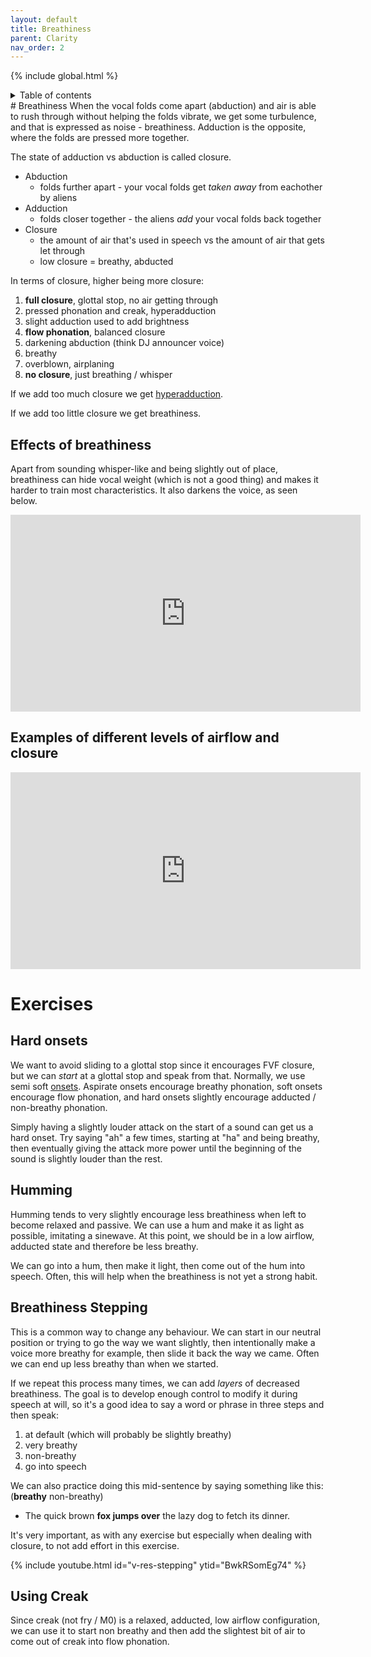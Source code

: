 ```yaml
---
layout: default
title: Breathiness
parent: Clarity
nav_order: 2
---
```

{% include global.html %}
<details closed markdown="block">
  <summary>
    Table of contents
  </summary>
{: .text-delta }
1. TOC
{:toc}
</details>
# Breathiness
When the vocal folds come apart (abduction) and air is able to rush through without helping the folds vibrate, we get some turbulence, and that is expressed as noise - breathiness. Adduction is the opposite, where the folds are pressed more together.

The state of adduction vs abduction is called closure.


- Abduction
  - folds further apart - your vocal folds get _taken away_ from eachother by aliens
- Adduction
  - folds closer together - the aliens _add_ your vocal folds back together
- Closure
  - the amount of air that's used in speech vs the amount of air that gets let through
  - low closure = breathy, abducted

In terms of closure, higher being more closure:
1. **full closure**, glottal stop, no air getting through
2. pressed phonation and creak, hyperadduction
3. slight adduction used to add brightness
4. **flow phonation**, balanced closure
5. darkening abduction (think DJ announcer voice)
6. breathy
7. overblown, airplaning
8. **no closure**, just breathing / whisper


If we add too much closure we get [hyperadduction](/wiki/pages/various/hyperadduction).

If we add too little closure we get breathiness.


## Effects of breathiness
Apart from sounding whisper-like and being slightly out of place, breathiness can hide vocal weight (which is not a good thing) and makes it harder to train most characteristics. It also darkens the voice, as seen below.
<p align="left">
  <iframe width="560" height="315" src="https://www.youtube.com/embed/NX0UarljehM" title="YouTube video player" frameborder="0" allow="accelerometer; autoplay; clipboard-write; encrypted-media; gyroscope; picture-in-picture" allowfullscreen></iframe>
</p>

## Examples of different levels of airflow and closure
<p align="left">
  <iframe width="560" height="315" src="https://www.youtube.com/embed/m3tQt-yqYuw" title="YouTube video player" frameborder="0" allow="accelerometer; autoplay; clipboard-write; encrypted-media; gyroscope; picture-in-picture" allowfullscreen></iframe>
</p>

# Exercises
## Hard onsets
We want to avoid sliding to a glottal stop since it encourages FVF closure, but we can _start_ at a glottal stop and speak from that. Normally, we use semi soft [onsets](/wiki/pages/clarity/onsets). Aspirate onsets encourage breathy phonation, soft onsets encourage flow phonation, and hard onsets slightly encourage adducted / non-breathy phonation.

Simply having a slightly louder attack on the start of a sound can get us a hard onset. Try saying "ah" a few times, starting at "ha" and being breathy, then eventually giving the attack more power until the beginning of the sound is slightly louder than the rest.

## Humming
Humming tends to very slightly encourage less breathiness when left to become relaxed and passive. We can use a hum and make it as light as possible, imitating a sinewave. At this point, we should be in a low airflow, adducted state and therefore be less breathy.

We can go into a hum, then make it light, then come out of the hum into speech. Often, this will help when the breathiness is not yet a strong habit.

## Breathiness Stepping
This is a common way to change any behaviour. We can start in our neutral position or trying to go the way we want slightly, then intentionally make a voice more breathy for example, then slide it back the way we came. Often we can end up less breathy than when we started.

If we repeat this process many times, we can add _layers_ of decreased breathiness. The goal is to develop enough control to modify it during speech at will, so it's a good idea to say a word or phrase in three steps and then speak:
1. at default (which will probably be slightly breathy)
2. very breathy
3. non-breathy
4. go into speech

We can also practice doing this mid-sentence by saying something like this: (<b class="hlyellow">breathy</b> non-breathy)
- The quick brown <b class="hlyellow">fox jumps over</b> the lazy dog to fetch its dinner.

It's very important, as with any exercise but especially when dealing with closure, to not add effort in this exercise.

{% include youtube.html id="v-res-stepping" ytid="BwkRSomEg74" %}

## Using Creak
Since creak (not fry / M0) is a relaxed, adducted, low airflow configuration, we can use it to start non breathy and then add the slightest bit of air to come out of creak into flow phonation.








<!--  -->

